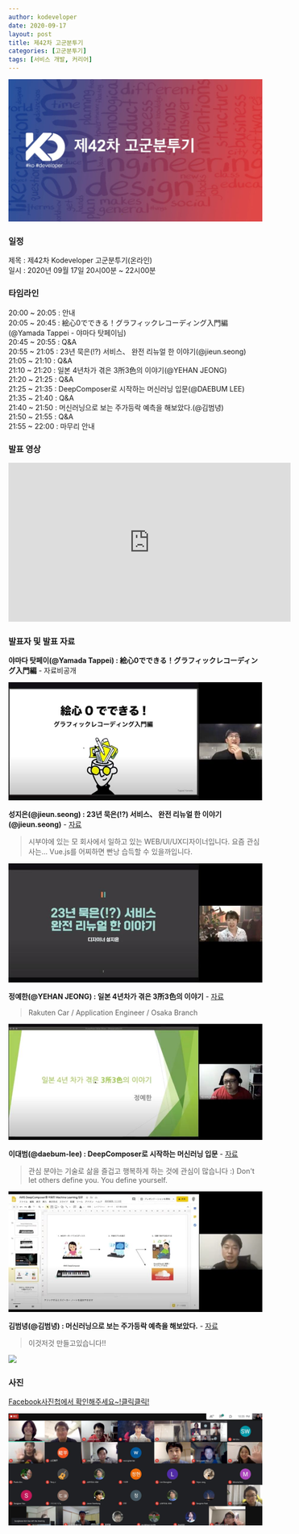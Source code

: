 ```yaml
---
author: kodeveloper
date: 2020-09-17
layout: post
title: 제42차 고군분투기
categories: [고군분투기]
tags: [서비스 개발, 커리어]
---
```


![](/img/struggle/42/struggle.jpg)

### 일정

제목 : 제42차 Kodeveloper 고군분투기(온라인)  
일시 : 2020년 09월 17일 20시00분 ~ 22시00분   

### 타임라인

20:00 ~ 20:05 : 안내  
20:05 ~ 20:45 : 絵心0でできる！グラフィックレコーディング入門編(@Yamada Tappei - 야마다 탓페이님)  
20:45 ~ 20:55 : Q&A  
20:55 ~ 21:05 : 23년 묵은(!?) 서비스、 완전 리뉴얼 한 이야기(@jieun.seong)  
21:05 ~ 21:10 : Q&A  
21:10 ~ 21:20 : 일본 4년차가 겪은 3所3色의 이야기(@YEHAN JEONG)  
21:20 ~ 21:25 : Q&A  
21:25 ~ 21:35 : DeepComposer로 시작하는 머신러닝 입문(@DAEBUM LEE)  
21:35 ~ 21:40 : Q&A  
21:40 ~ 21:50 : 머신러닝으로 보는 주가등락 예측을 해보았다.(@김범녕)  
21:50 ~ 21:55 : Q&A  
21:55 ~ 22:00 : 마무리 안내  

### 발표 영상

<iframe width="560" height="315" src="https://www.youtube.com/embed/GTyFIm_yRH4" frameborder="0" allow="accelerometer; autoplay; clipboard-write; encrypted-media; gyroscope; picture-in-picture" allowfullscreen></iframe>

### 발표자 및 발표 자료

**야마다 탓페이(@Yamada Tappei) : 絵心0でできる！グラフィックレコーディング入門編** - 자료비공개
>

![](/img/struggle/42/yamada.jpg)

**성지은(@jieun.seong) : 23년 묵은(!?) 서비스、 완전 리뉴얼 한 이야기(@jieun.seong)** - [자료](https://drive.google.com/drive/folders/1BL5nggQqQZSH9t93FAa3VasT7rWQwDgA)
> 시부야에 있는 모 회사에서 일하고 있는 WEB/UI/UX디자이너입니다. 요즘 관심사는... Vue.js를 어찌하면 빤낭 습득할 수 있을까입니다.

![](/img/struggle/42/seongjieun.jpg)

**정예한(@YEHAN JEONG) : 일본 4년차가 겪은 3所3色의 이야기** - [자료](https://drive.google.com/file/d/1DtE6zzhadcE6SHTJ7pa_rCGik_tWHoli/view)
> Rakuten Car / Application Engineer / Osaka Branch

![](/img/struggle/42/jeongyehan.jpg)

**이대범(@daebum-lee) : DeepComposer로 시작하는 머신러닝 입문** - [자료](https://docs.google.com/presentation/d/1_J4TCtA_G1Oz4spzmv2G71__dtqXcL4PXQ9xuWVIXYE/edit?usp=sharing)
> 관심 분야는 기술로 삶을 즐겁고 행복하게 하는 것에 관심이 많습니다 :) Don't let others define you. You define yourself.

![](/img/struggle/42/leedaebum.jpg)

**김범녕(@김범녕) : 머신러닝으로 보는 주가등락 예측을 해보았다.** - [자료](https://docs.google.com/presentation/d/1ccPGlnjH7cfzQYi9HhzOSqpSFEMO9TprJsKec4KBEEc/edit?usp=sharing)
> 이것저것 만들고있습니다!!

![](/img/struggle/42/kimbeomnyoung.jpeg)

### 사진

[Facebook사진첩에서 확인해주세요~!클릭클릭!](https://www.facebook.com/media/set?set=oa.694700014459593&type=3)

![](/img/struggle/42/members.jpg)
